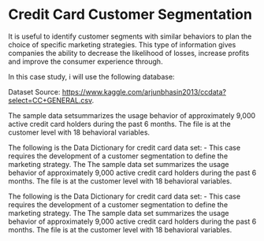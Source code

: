 # Credit Card Customer Segmentation

It is useful to identify customer segments with similar behaviors to plan the choice of specific marketing strategies. This type of information gives companies the ability to decrease the likelihood of losses, increase profits and improve the consumer experience through.

In this case study, i will use the following database:

Dataset Source: https://www.kaggle.com/arjunbhasin2013/ccdata?select=CC+GENERAL.csv.

The sample data setsummarizes the usage behavior of approximately 9,000 active credit card holders during the past 6 months. The file is at the customer level with 18 behavioral variables.

The following is the Data Dictionary for credit card data set: -
This case requires the development of a customer segmentation to define the marketing strategy. The
The sample data set summarizes the usage behavior of approximately 9,000 active credit card holders during the past 6 months. The file is at the customer level with 18 behavioral variables.

The following is the Data Dictionary for credit card data set: -
This case requires the development of a customer segmentation to define the marketing strategy. The
The sample data set summarizes the usage behavior of approximately 9,000 active credit card holders during the past 6 months. The file is at the customer level with 18 behavioral variables.